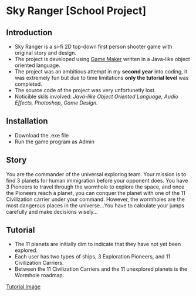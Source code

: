 # Sky Ranger [School Project]

## Introduction
   - Sky Ranger is a si-fi 2D top-down first person shooter game with original story and design.
   - The project is developed using [Game Maker](https://www.yoyogames.com/gamemaker) written in a Java-like object oriented language.
   - The project was an ambitious attempt in my **second year** into coding, it was extremely fun but due to time limitations **only the tutorial level** was completed.
   - The source code of the project was very unfortunetly lost.
   - Noticible skils involved: *Java-like Object Oriented Language, Audio Effects, Photoshop, Game Design.*
   
## Installation
   - Download the .exe file
   - Run the game program as Admin
   
## Story
You are the commander of the universal exploring team. Your mission is to find 3 planets for human immigration before your opponent does. You have  3 Pioneers to travel through the wormhole to explore the space, and once the Pioneers reach a planet, you can conquer the planet with one of the 11 Civilization carrier under your command. However, the wormholes are the most dangerous places in the universe...You have to calculate your jumps carefully and make decisions wisely... 


## Tutorial 
- The 11 planets are initially dim to indicate that they have not yet been explored. 
- Each user has two types of ships, 3 Exploration Pioneers, and 11 Civilization Carriers.
- Between the 11 Civilization Carriers and the 11 unexplored planets is the Wormhole roadmap.

[Tutorial Image](https://github.com/lzhlchmxl/Funzy-Projects-Master-List/)


